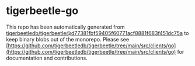 # tigerbeetle-go
This repo has been automatically generated from [tigerbeetledb/tigerbeetle@d77381fbf59405f60771acf8881f683f451dc75a](https://github.com/tigerbeetledb/tigerbeetle/commit/d77381fbf59405f60771acf8881f683f451dc75a) to keep binary blobs out of the monorepo. Please see [https://github.com/tigerbeetledb/tigerbeetle/tree/main/src/clients/go](https://github.com/tigerbeetledb/tigerbeetle/tree/main/src/clients/go) for documentation and contributions.
